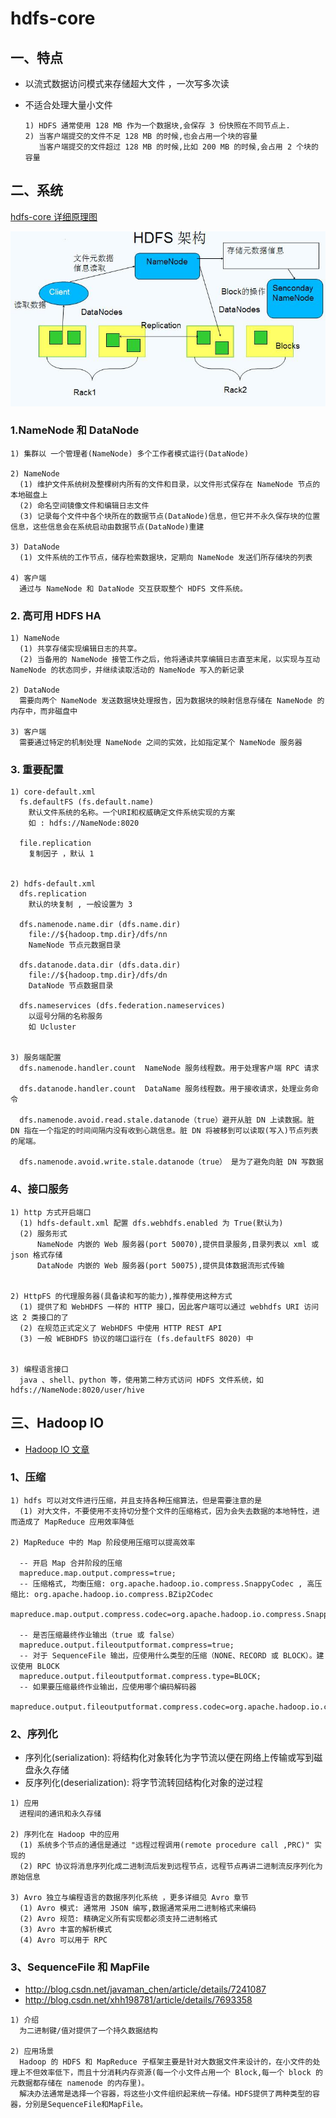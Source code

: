 # hdfs-core

## 一、特点

- 以流式数据访问模式来存储超大文件 ，一次写多次读
- 不适合处理大量小文件

  ```
  1) HDFS 通常使用 128 MB 作为一个数据块,会保存 3 份快照在不同节点上.
  2) 当客户端提交的文件不足 128 MB 的时候,也会占用一个块的容量
     当客户端提交的文件超过 128 MB 的时候,比如 200 MB 的时候,会占用 2 个块的容量
  ```


## 二、系统

[hdfs-core 详细原理图](https://www.processon.com/view/link/56629a87e4b01db999f2f337)


![](../file/HDFS.jpg)

### 1.NameNode 和 DataNode


```
1) 集群以 一个管理者(NameNode) 多个工作者模式运行(DataNode)

2) NameNode
  (1) 维护文件系统树及整棵树内所有的文件和目录，以文件形式保存在 NameNode 节点的本地磁盘上
  (2) 命名空间镜像文件和编辑日志文件
  (3) 记录每个文件中各个块所在的数据节点(DataNode)信息，但它并不永久保存块的位置信息，这些信息会在系统启动由数据节点(DataNode)重建

3) DataNode
  (1) 文件系统的工作节点，储存检索数据块，定期向 NameNode 发送们所存储块的列表

4) 客户端
  通过与 NameNode 和 DataNode 交互获取整个 HDFS 文件系统。
```

### 2. 高可用 HDFS HA


```
1) NameNode
  (1) 共享存储实现编辑日志的共享。
  (2) 当备用的 NameNode 接管工作之后，他将通读共享编辑日志直至末尾，以实现与互动 NameNode 的状态同步，并继续读取活动的 NameNode 写入的新记录

2) DataNode
  需要向两个 NameNode 发送数据块处理报告，因为数据块的映射信息存储在 NameNode 的内存中，而非磁盘中

3) 客户端
  需要通过特定的机制处理 NameNode 之间的实效，比如指定某个 NameNode 服务器
```

### 3. 重要配置

```
1) core-default.xml
  fs.defaultFS (fs.default.name)
    默认文件系统的名称。一个URI和权威确定文件系统实现的方案
    如 : hdfs://NameNode:8020

  file.replication
    复制因子 ，默认 1


2) hdfs-default.xml
  dfs.replication
    默认的块复制 , 一般设置为 3

  dfs.namenode.name.dir (dfs.name.dir)
    file://${hadoop.tmp.dir}/dfs/nn
    NameNode 节点元数据目录

  dfs.datanode.data.dir (dfs.data.dir)
    file://${hadoop.tmp.dir}/dfs/dn
    DataNode 节点数据目录

  dfs.nameservices (dfs.federation.nameservices)
    以逗号分隔的名称服务
    如 Ucluster


3) 服务端配置
  dfs.namenode.handler.count  NameNode 服务线程数。用于处理客户端 RPC 请求

  dfs.datanode.handler.count  DataName 服务线程数。用于接收请求，处理业务命令

  dfs.namenode.avoid.read.stale.datanode（true）避开从脏 DN 上读数据。脏 DN 指在一个指定的时间间隔内没有收到心跳信息。脏 DN 将被移到可以读取(写入)节点列表的尾端。

  dfs.namenode.avoid.write.stale.datanode（true） 是为了避免向脏 DN 写数据

```

### 4、接口服务

```
1) http 方式开启端口
  (1) hdfs-default.xml 配置 dfs.webhdfs.enabled 为 True(默认为)
  (2) 服务形式
      NameNode 内嵌的 Web 服务器(port 50070),提供目录服务,目录列表以 xml 或 json 格式存储
      DataNode 内嵌的 Web 服务器(port 50075),提供具体数据流形式传输


2) HttpFS 的代理服务器(具备读和写的能力),推荐使用这种方式
  (1) 提供了和 WebHDFS 一样的 HTTP 接口，因此客户端可以通过 webhdfs URI 访问这 2 类接口的了
  (2) 在规范正式定义了 WebHDFS 中使用 HTTP REST API
  (3) 一般 WEBHDFS 协议的端口运行在 (fs.defaultFS 8020) 中


3) 编程语言接口
  java 、shell、python 等，使用第二种方式访问 HDFS 文件系统，如 hdfs://NameNode:8020/user/hive

```


## 三、Hadoop IO

- [Hadoop IO 文章](http://sishuok.com/forum/blogPost/list/5963.html)

### 1、压缩

```
1) hdfs 可以对文件进行压缩，并且支持各种压缩算法，但是需要注意的是
  (1) 对大文件，不要使用不支持切分整个文件的压缩格式，因为会失去数据的本地特性，进而造成了 MapReduce 应用效率降低

2) MapReduce 中的 Map 阶段使用压缩可以提高效率

  -- 开启 Map 合并阶段的压缩
  mapreduce.map.output.compress=true;
  -- 压缩格式, 均衡压缩: org.apache.hadoop.io.compress.SnappyCodec , 高压缩比: org.apache.hadoop.io.compress.BZip2Codec
  mapreduce.map.output.compress.codec=org.apache.hadoop.io.compress.SnappyCodec;

  -- 是否压缩最终作业输出（true 或 false）
  mapreduce.output.fileoutputformat.compress=true;
  -- 对于 SequenceFile 输出，应使用什么类型的压缩（NONE、RECORD 或 BLOCK）。建议使用 BLOCK
  mapreduce.output.fileoutputformat.compress.type=BLOCK;
  -- 如果要压缩最终作业输出，应使用哪个编码解码器
  mapreduce.output.fileoutputformat.compress.codec=org.apache.hadoop.io.compress.SnappyCodec;

```

### 2、序列化

- 序列化(serialization): 将结构化对象转化为字节流以便在网络上传输或写到磁盘永久存储
- 反序列化(deserialization): 将字节流转回结构化对象的逆过程

```
1) 应用
  进程间的通讯和永久存储

2) 序列化在 Hadoop 中的应用
  (1) 系统多个节点的通信是通过 "远程过程调用(remote procedure call ,PRC)" 实现的
  (2) RPC 协议将消息序列化成二进制流后发到远程节点，远程节点再讲二进制流反序列化为原始信息

3) Avro 独立与编程语言的数据序列化系统 ，更多详细见 Avro 章节
  (1) Avro 模式: 通常用 JSON 编写,数据通常采用二进制格式来编码
  (2) Avro 规范: 精确定义所有实现都必须支持二进制格式
  (3) Avro 丰富的解析模式
  (4) Avro 可以用于 RPC
```


### 3、SequenceFile 和 MapFile

- http://blog.csdn.net/javaman_chen/article/details/7241087
- http://blog.csdn.net/xhh198781/article/details/7693358

```
1) 介绍
  为二进制键/值对提供了一个持久数据结构

2) 应用场景
  Hadoop 的 HDFS 和 MapReduce 子框架主要是针对大数据文件来设计的，在小文件的处理上不但效率低下，而且十分消耗内存资源(每一个小文件占用一个 Block,每一个 block 的元数据都存储在 namenode 的内存里)。
  解决办法通常是选择一个容器，将这些小文件组织起来统一存储。HDFS提供了两种类型的容器，分别是SequenceFile和MapFile。
```
